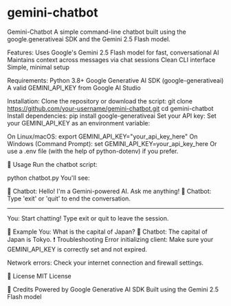 # gemini-chatbot
 Gemini-Chatbot
A simple command-line chatbot built using the google.generativeai SDK and the Gemini 2.5 Flash model.

 Features:
Uses Google's Gemini 2.5 Flash model for fast, conversational AI
Maintains context across messages via chat sessions
Clean CLI interface
Simple, minimal setup

 Requirements:
Python 3.8+
Google Generative AI SDK (google-generativeai)
A valid GEMINI_API_KEY from Google AI Studio

 Installation:
Clone the repository or download the script:
git clone https://github.com/your-username/gemini-chatbot.git
cd gemini-chatbot
Install dependencies:
pip install google-generativeai
Set your API key:
Set your GEMINI_API_KEY as an environment variable:

On Linux/macOS:
export GEMINI_API_KEY="your_api_key_here"
On Windows (Command Prompt):
set GEMINI_API_KEY=your_api_key_here
Or use a .env file (with the help of python-dotenv) if you prefer.

🧠 Usage
Run the chatbot script:

python chatbot.py
You'll see:

🤖 Chatbot: Hello! I'm a Gemini-powered AI. Ask me anything!
🤖 Chatbot: Type 'exit' or 'quit' to end the conversation.

------------------------------
You:
Start chatting! Type exit or quit to leave the session.

🧪 Example
You: What is the capital of Japan?
🤖 Chatbot: The capital of Japan is Tokyo.
❗ Troubleshooting
Error initializing client: Make sure your GEMINI_API_KEY is correctly set and not expired.

Network errors: Check your internet connection and firewall settings.

📄 License
MIT License

🙌 Credits
Powered by Google Generative AI SDK
Built using the Gemini 2.5 Flash model
